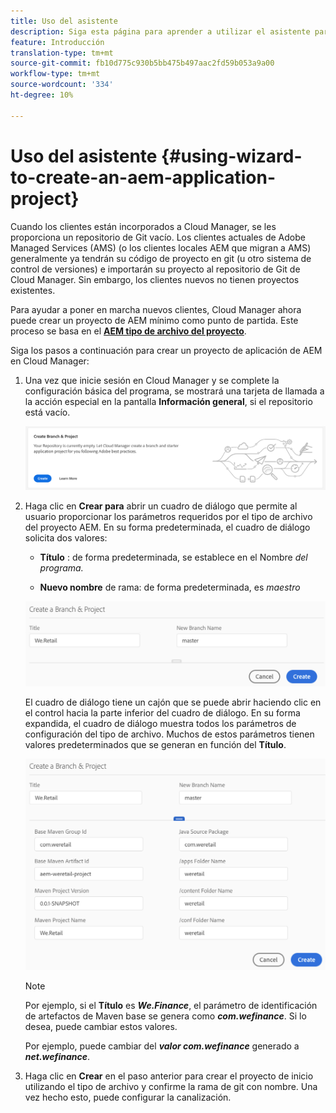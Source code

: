 ```yaml
---
title: Uso del asistente
description: Siga esta página para aprender a utilizar el asistente para crear un proyecto de aplicación AEM
feature: Introducción
translation-type: tm+mt
source-git-commit: fb10d775c930b5bb475b497aac2fd59b053a9a00
workflow-type: tm+mt
source-wordcount: '334'
ht-degree: 10%

---
```



# Uso del asistente {#using-wizard-to-create-an-aem-application-project}

Cuando los clientes están incorporados a Cloud Manager, se les proporciona un repositorio de Git vacío. Los clientes actuales de Adobe Managed Services (AMS) (o los clientes locales AEM que migran a AMS) generalmente ya tendrán su código de proyecto en git (u otro sistema de control de versiones) e importarán su proyecto al repositorio de Git de Cloud Manager. Sin embargo, los clientes nuevos no tienen proyectos existentes.

Para ayudar a poner en marcha nuevos clientes, Cloud Manager ahora puede crear un proyecto de AEM mínimo como punto de partida. Este proceso se basa en el [**AEM tipo de archivo del proyecto**](https://github.com/Adobe-Marketing-Cloud/aem-project-archetype).


Siga los pasos a continuación para crear un proyecto de aplicación de AEM en Cloud Manager:

1. Una vez que inicie sesión en Cloud Manager y se complete la configuración básica del programa, se mostrará una tarjeta de llamada a la acción especial en la pantalla **Información general**, si el repositorio está vacío.

   ![](assets/image2018-10-3_14-29-44.png)

1. Haga clic en **Crear para** abrir un cuadro de diálogo que permite al usuario proporcionar los parámetros requeridos por el tipo de archivo del proyecto AEM. En su forma predeterminada, el cuadro de diálogo solicita dos valores:

   * **Título** : de forma predeterminada, se establece en el Nombre  *del programa.*

   * **Nuevo nombre**  de rama: de forma predeterminada, es  *maestro*

   ![](assets/screen_shot_2018-10-08at55825am.png)

   El cuadro de diálogo tiene un cajón que se puede abrir haciendo clic en el control hacia la parte inferior del cuadro de diálogo. En su forma expandida, el cuadro de diálogo muestra todos los parámetros de configuración del tipo de archivo. Muchos de estos parámetros tienen valores predeterminados que se generan en función del **Título**.

   ![](assets/screen_shot_2018-10-08at60032am.png)

   >[!NOTE]
   >
   >Por ejemplo, si el **Título** es ***We.Finance***, el parámetro de identificación de artefactos de Maven base se genera como ***com.wefinance***. Si lo desea, puede cambiar estos valores.
   >
   >
   >Por ejemplo, puede cambiar del ***valor com.wefinance*** generado a ***net.wefinance***.

1. Haga clic en **Crear** en el paso anterior para crear el proyecto de inicio utilizando el tipo de archivo y confirme la rama de git con nombre. Una vez hecho esto, puede configurar la canalización.